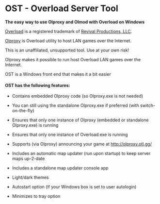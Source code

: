 # OST - Overload Server Tool

**The easy way to use Olproxy and Olmod with Overload on Windows**

[Overload](https://playoverload.com) is a registered trademark of [Revival Productions, LLC](https://www.revivalprod.com).

[Olproxy](https://github.com/arbruijn/olproxy) is Overload utility to host LAN games over the Internet.

This is an unaffiliated, unsupported tool. Use at your own risk!

Olproxy makes it possible to run host Overload LAN games over the Internet. 

OST is a Windows front end that makes it a bit easier 

#### OST has the following features:

- Contains embedded Olproxy code (so Olproxy.exe is not needed)

- You can still using the standalone Olproxy.exe if preferred (with switch-on-the-fly)

- Ensures that only one instance of Olproxy (embedded or standalone Olproxy.exe) is running

- Ensures that only one instance of Overload.exe is running

- Supports (via Olproxy) announcing your game at http://olproxy.otl.gg/

- Includes an automatic map updater (run upon startup) to keep server maps up-2-date

- Includes a standalone map updater console app

- Light/dark themes

- Autostart option (if your Windows box is set to user autologin)

- Minimizes to tray option
